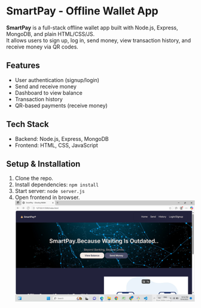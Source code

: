 # SmartPay - Offline Wallet App

**SmartPay** is a full-stack offline wallet app built with Node.js, Express, MongoDB, and plain HTML/CSS/JS.  
It allows users to sign up, log in, send money, view transaction history, and receive money via QR codes.

## Features
- User authentication (signup/login)
- Send and receive money
- Dashboard to view balance
- Transaction history
- QR-based payments (receive money)

## Tech Stack
- Backend: Node.js, Express, MongoDB
- Frontend: HTML, CSS, JavaScript

## Setup & Installation
1. Clone the repo.
2. Install dependencies: `npm install`
3. Start server: `node server.js`
4. Open frontend in browser.
![SmartPay Screenshot](https://github.com/Sadiyakhanem/offline-smartpay/blob/master/assets/Screenshot%20(56).png)
